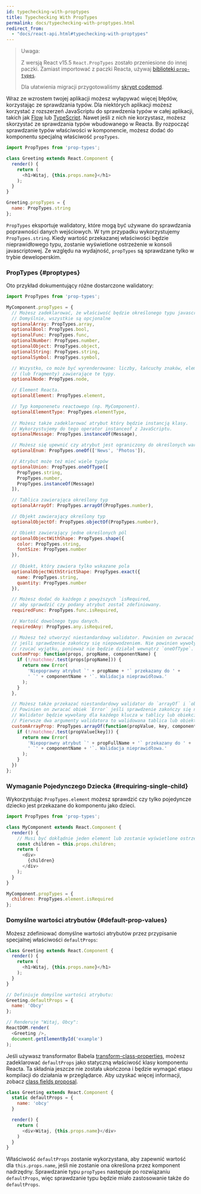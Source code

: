 ```yaml
---
id: typechecking-with-proptypes
title: Typechecking With PropTypes
permalink: docs/typechecking-with-proptypes.html
redirect_from:
  - "docs/react-api.html#typechecking-with-proptypes"
---
```


> Uwaga:
>
> Z wersją React v15.5 `React.PropTypes` zostało przeniesione do innej paczki. Zamiast importować z paczki Reacta, używaj [biblioteki `prop-types`](https://www.npmjs.com/package/prop-types).
>
> Dla ułatwienia migracji przygotowaliśmy [skrypt codemod](/blog/2017/04/07/react-v15.5.0.html#migrating-from-react.proptypes).

Wraz ze wzrostem twojej aplikacji możesz wyłapywać więcej błędów, korzystając ze sprawdzania typów. Dla niektórych aplikacji możesz korzystać z rozszerzeń JavaScriptu do sprawdzenia typów w całej aplikacji, takich jak [Flow](https://flow.org/) lub [TypeScript](https://www.typescriptlang.org/). Nawet jeśli z nich nie korzystasz, możesz skorzystać ze sprawdzania typów wbudowanego w Reacta. By rozpocząć sprawdzanie typów właściwości w komponencie, możesz dodać do komponentu specjalną właściwość `propTypes`.

```javascript
import PropTypes from 'prop-types';

class Greeting extends React.Component {
  render() {
    return (
      <h1>Witaj, {this.props.name}</h1>
    );
  }
}

Greeting.propTypes = {
  name: PropTypes.string
};
```
`PropTypes` eksportuje walidatory, które mogą być używane do sprawdzania poprawności danych wejściowych. W tym przypadku wykorzystujemy `PropTypes.string`. Kiedy wartość przekazanej właściwości będzie nieprawidłowego typu, zostanie wyświetlone ostrzeżenie w konsoli javascriptowej. Ze względu na wydajność, `propTypes` są sprawdzane tylko w trybie deweloperskim.

### PropTypes {#proptypes}

Oto przykład dokumentujący różne dostarczone walidatory:

```javascript
import PropTypes from 'prop-types';

MyComponent.propTypes = {
  // Możesz zadeklarować, że właściwość będzie określonego typu javascriptowego. 
  // Domyślnie, wszystkie są opcjonalne
  optionalArray: PropTypes.array,
  optionalBool: PropTypes.bool,
  optionalFunc: PropTypes.func,
  optionalNumber: PropTypes.number,
  optionalObject: PropTypes.object,
  optionalString: PropTypes.string,
  optionalSymbol: PropTypes.symbol,

  // Wszystko, co może być wyrenderowane: liczby, łańcuchy znaków, elementy lub tablice
  // (lub fragmenty) zawierające te typy.
  optionalNode: PropTypes.node,

  // Element Reacta.
  optionalElement: PropTypes.element,

  // Typ komponenetu reactowego (np. MyComponent).
  optionalElementType: PropTypes.elementType,
  
  // Możesz także zadeklarować atrybut który będzie instancją klasy.
  // Wykorzystujemy do tego operator instanceof z JavaScriptu.
  optionalMessage: PropTypes.instanceOf(Message),

  // Możesz się upewnić czy atrybut jest ograniczony do określonych wartości
  optionalEnum: PropTypes.oneOf(['News', 'Photos']),

  // Atrybut może też mieć wiele typów
  optionalUnion: PropTypes.oneOfType([
    PropTypes.string,
    PropTypes.number,
    PropTypes.instanceOf(Message)
  ]),

  // Tablica zawierająca określony typ
  optionalArrayOf: PropTypes.arrayOf(PropTypes.number),

  // Objekt zawierający określony typ
  optionalObjectOf: PropTypes.objectOf(PropTypes.number),

  // Obiekt zawierający jedne określonych pól
  optionalObjectWithShape: PropTypes.shape({
    color: PropTypes.string,
    fontSize: PropTypes.number
  }),
  
  // Obiekt, który zawiera tylko wskazane pola
  optionalObjectWithStrictShape: PropTypes.exact({
    name: PropTypes.string,
    quantity: PropTypes.number
  }),   

  // Możesz dodać do każdego z powyższych `isRequired,
  // aby sprawdzić czy podany atrybut został zdefiniowany.
  requiredFunc: PropTypes.func.isRequired,

  // Wartość dowolnego typu danych.
  requiredAny: PropTypes.any.isRequired,

  // Możesz też utworzyć niestandardowy walidator. Powinien on zwracać obiek `Error`
  // jeśli sprawdzenie zakończy się niepowodzeniem. Nie powinien wywoływać `console.warning ani
  // rzucać wyjątku, ponieważ nie będzie działał wewnątrz `oneOfType`.
  customProp: function(props, propName, componentName) {
    if (!/matchme/.test(props[propName])) {
      return new Error(
        'Niepoprawny atrybut `' + propName + '` przekazany do ' +
        ' `' + componentName + '`. Walidacja nieprawidłowa.'
      );
    }
  },

  // Możesz także przekazać niestandardowy walidator do `arrayOf` i `objectOf`.
  // Powinien on zwracać obiek `Error` jeśli sprawdzenie zakończy się niepowodzeniem.
  // Walidator będzie wywołany dla każdego klucza w tablicy lub obiekcie.
  // Pierwsze dwa argumenty walidatora to walidowana tablica lub obiekt oraz klucz bieżącego elementu.
  customArrayProp: PropTypes.arrayOf(function(propValue, key, componentName, location, propFullName) {
    if (!/matchme/.test(propValue[key])) {
      return new Error(
        'Niepoprawny atrybut `' + propFullName + '` przekazany do ' +
        ' `' + componentName + '`. Walidacja nieprawidłowa.'
      );
    }
  })
};
```

### Wymaganie Pojedynczego Dziecka {#requiring-single-child}

Wykorzystując `PropTypes.element` możesz sprawdzić czy tylko pojedyncze dziecko jest przekazane do komponentu jako dzieci.

```javascript
import PropTypes from 'prop-types';

class MyComponent extends React.Component {
  render() {
    // Musi być dokłądnie jeden element lub zostanie wyświetlone ostrzeżenie.
    const children = this.props.children;
    return (
      <div>
        {children}
      </div>
    );
  }
}

MyComponent.propTypes = {
  children: PropTypes.element.isRequired
};
```

### Domyślne wartości atrybutów {#default-prop-values}

Możesz zdefiniować domyślne wartości atrybutów przez przypisanie specjalnej właściwości `defaultProps`:

```javascript
class Greeting extends React.Component {
  render() {
    return (
      <h1>Witaj, {this.props.name}</h1>
    );
  }
}

// Definiuje domyślne wartości atrybutu:
Greeting.defaultProps = {
  name: 'Obcy'
};

// Renderuje "Witaj, Obcy":
ReactDOM.render(
  <Greeting />,
  document.getElementById('example')
);
```

Jeśli używasz transformator Babela [transform-class-properties](https://babeljs.io/docs/plugins/transform-class-properties/), możesz zadeklarować `defaultProps` jako statyczną właściwość klasy komponentu Reacta. Ta składnia jeszcze nie została ukończona i będzie wymagać etapu kompilacji do działania w przeglądarce. Aby uzyskać więcej informacji, zobacz [class fields proposal](https://github.com/tc39/proposal-class-fields).

```javascript
class Greeting extends React.Component {
  static defaultProps = {
    name: 'obcy'
  }

  render() {
    return (
      <div>Witaj, {this.props.name}</div>
    )
  }
}
```
Właściwość `defaultProps` zostanie wykorzystana, aby zapewnić wartość dla `this.props.name`, jeśli nie zostanie ona określona przez komponent nadrzędny. Sprawdzanie typu `propTypes` następuje po rozwiązaniu` defaultProps`, więc sprawdzanie typu będzie miało zastosowanie także do `defaultProps`.
